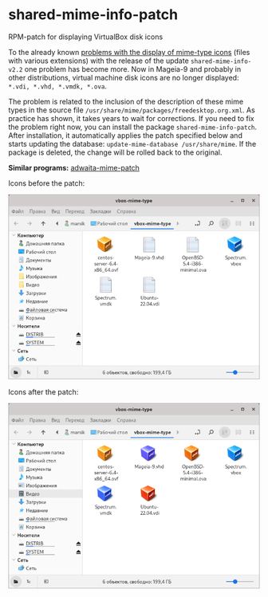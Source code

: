 # shared-mime-info-patch
RPM-patch for displaying VirtualBox disk icons

To the already known [problems with the display of mime-type icons](https://gitlab.gnome.org/GNOME/nautilus/-/issues/2190) (files with various extensions) with the release of the update `shared-mime-info-v2.2` one problem has become more. Now in Mageia-9 and probably in other distributions, virtual machine disk icons are no longer displayed: `*.vdi, *.vhd, *.vmdk, *.ova`.

The problem is related to the inclusion of the description of these mime types in the source file `/usr/share/mime/packages/freedesktop.org.xml`. As practice has shown, it takes years to wait for corrections. If you need to fix the problem right now, you can install the package `shared-mime-info-patch`. After installation, it automatically applies the patch specified below and starts updating the database: `update-mime-database /usr/share/mime`. If the package is deleted, the change will be rolled back to the original.

**Similar programs:** [adwaita-mime-patch](https://github.com/AKotov-dev/adwaita-mime-patch)

Icons before the patch:

![](https://github.com/AKotov-dev/shared-mime-info-patch/blob/main/ScreenShots/before-patch.png)

Icons after the patch:

![](https://github.com/AKotov-dev/shared-mime-info-patch/blob/main/ScreenShots/after-patch.png)
